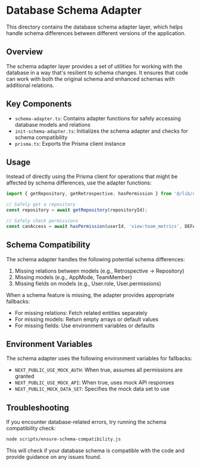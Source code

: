 # Database Schema Adapter

This directory contains the database schema adapter layer, which helps handle schema differences between different versions of the application.

## Overview

The schema adapter layer provides a set of utilities for working with the database in a way that's resilient to schema changes. It ensures that code can work with both the original schema and enhanced schemas with additional relations.

## Key Components

- `schema-adapter.ts`: Contains adapter functions for safely accessing database models and relations
- `init-schema-adapter.ts`: Initializes the schema adapter and checks for schema compatibility
- `prisma.ts`: Exports the Prisma client instance

## Usage

Instead of directly using the Prisma client for operations that might be affected by schema differences, use the adapter functions:

```typescript
import { getRepository, getRetrospective, hasPermission } from '@/lib/db/schema-adapter';

// Safely get a repository
const repository = await getRepository(repositoryId);

// Safely check permissions
const canAccess = await hasPermission(userId, 'view:team_metrics', DEFAULT_ROLE_PERMISSIONS);
```

## Schema Compatibility

The schema adapter handles the following potential schema differences:

1. Missing relations between models (e.g., Retrospective -> Repository)
2. Missing models (e.g., AppMode, TeamMember)
3. Missing fields on models (e.g., User.role, User.permissions)

When a schema feature is missing, the adapter provides appropriate fallbacks:

- For missing relations: Fetch related entities separately
- For missing models: Return empty arrays or default values
- For missing fields: Use environment variables or defaults

## Environment Variables

The schema adapter uses the following environment variables for fallbacks:

- `NEXT_PUBLIC_USE_MOCK_AUTH`: When true, assumes all permissions are granted
- `NEXT_PUBLIC_USE_MOCK_API`: When true, uses mock API responses
- `NEXT_PUBLIC_MOCK_DATA_SET`: Specifies the mock data set to use

## Troubleshooting

If you encounter database-related errors, try running the schema compatibility check:

```bash
node scripts/ensure-schema-compatibility.js
```

This will check if your database schema is compatible with the code and provide guidance on any issues found.